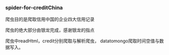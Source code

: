 ### spider-for-creditChina

  爬虫目的是爬取信用中国的企业四大信用记录

  爬虫的绝大部分由银龙完成，感谢银龙的指点

  爬虫中readHtml，credit分别爬取与解析爬虫， datatomongo爬取时间空值与数据写入。
